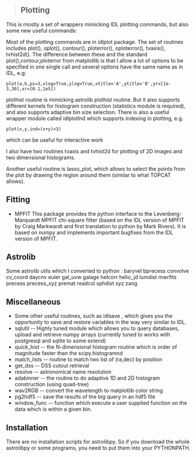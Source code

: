 > ## Plotting ##

This is mostly a set of wrappers mimicking IDL plotting commands, but also some new useful commands:

Most of the plotting commands are in idlplot package.
The set of routines includes plot(), oplot(), contour(), ploterror(), oploterror(), tvaxis(), tvhist2d().
The difference between these and the standard plot(),contour,ploterror from matplotlib is that I allow a lot of options to be specified in one single call and several options have the same name as in IDL, e.g:
```
plot(a,b,ps=3,xlog=True,ylog=True,xtitle='A',ytitle='B',yr=[1e-3,30],xr=[0.1,1e5])
```
plothist routine is mimicking astrolib plothist routine. But it also supports different kernels for histogram construction (statistics module is required), and also supports adaptive bin size selection.
There is also a useful wrapper module called idlplotInd which supports indexing in plotting, e.g.
```
plot(x,y,ind=(x+y)<3) 
```
which can be useful for interactive work

I also have two routines tvaxis and tvhist2d for plotting of 2D images and two dimensional histograms.

Another useful routine is lasso\_plot, which allows to select the points from the plot by drawing the region around them (similar to what TOPCAT allows).

## Fitting ##
  * MPFIT
This package provides the python interface to the Levenberg-Marquardt MPFIT chi-square fitter (based on the IDL version of MPFIT by Craig Markwardt and first translation to python by Mark Rivers). It is based on numpy and implements important bugfixes from the IDL version of MPFIT.

## Astrolib ##
Some astrolib utils which I converted to python :
baryvel
bprecess
convolve
cv\_coord
daycnv
euler
gal\_uvw
galage
helcorr
helio\_jd
lumdist
mwrfits
precess
precess\_xyz
premat
readcol
sphdist
xyz
zang

## Miscellaneous ##
  * Some other useful routines, such as idlsave , which gives you the opportunity to save and restore variables in the way very similar to IDL.
  * sqlutil -- Highly tuned module which allows you to query databases, upload and retrieve numpy arrays (currently tuned to works with postgresql and sqlite to some extend)
  * quick\_hist -- the N-dimensional histogram routine which is order of magnitude faster than the scipy.histogramnd
  * match\_lists -- routine to match two list of (ra,dec) by position
  * get\_dss -- DSS cutout retrieval
  * resolve -- astronomical name resolution
  * adabinner -- the routine to do adaptive 1D and 2D histogram construction (using quad-tree)
  * wav2RGB -- convert the wavelength to matplotlib color string
  * pg2hdf5 -- save the results of the big query in an hdf5 file
  * window\_func -- function which execute a user supplied function on the data which is within a given bin.
## Installation ##

There are no installation scripts for astrolibpy. So if you download the whole astrolibpy or some programs, you need to put them into your PYTHONPATH.